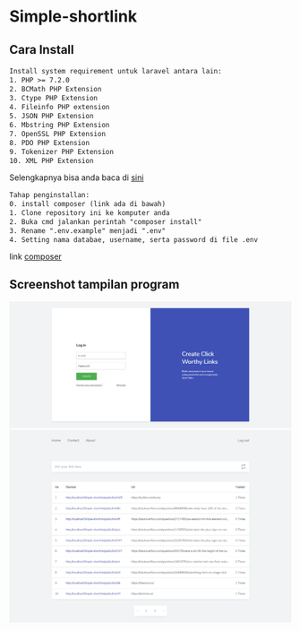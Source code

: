# Simple-shortlink

## Cara Install

```
Install system requirement untuk laravel antara lain:
1. PHP >= 7.2.0
2. BCMath PHP Extension
3. Ctype PHP Extension
4. Fileinfo PHP extension
5. JSON PHP Extension
6. Mbstring PHP Extension
7. OpenSSL PHP Extension
8. PDO PHP Extension
9. Tokenizer PHP Extension
10. XML PHP Extension

```

Selengkapnya bisa anda baca di [sini](https://laravel.com/docs/6.x#server-requirements)

```
Tahap penginstallan:
0. install composer (link ada di bawah)
1. Clone repository ini ke komputer anda
2. Buka cmd jalankan perintah "composer install"
3. Rename ".env.example" menjadi ".env"
4. Setting nama databae, username, serta password di file .env
```

link [composer](https://getcomposer.org/)

## Screenshot tampilan program

![alt text](./gambar2.png "Simple shortlink example")
![alt text](./gambar1.png "Simple shortlink example")
